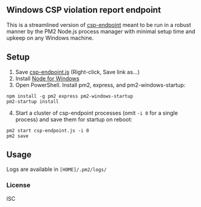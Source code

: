 ## Windows CSP violation report endpoint

This is a streamlined version of [csp-endpoint](https://github.com/c0nrad/csp-endpoint) meant to be run in a robust manner by the PM2 Node.js process manager with minimal setup time and upkeep on any Windows machine.

## Setup

1. Save [csp-endpoint.js](https://raw.githubusercontent.com/joeyrideout/csp-endpoint/master/csp-endpoint.js) (Right-click, Save link as...)
2. Install [Node for Windows](https://nodejs.org/en/download/)
3. Open PowerShell. Install pm2, express, and pm2-windows-startup:
```
npm install -g pm2 express pm2-windows-startup
pm2-startup install
```
4. Start a cluster of csp-endpoint processes (omit `-i 0` for a single process) and save them for startup on reboot:
```
pm2 start csp-endpoint.js -i 0
pm2 save
```

## Usage

Logs are available in `[HOME]/.pm2/logs/`


### License
ISC

